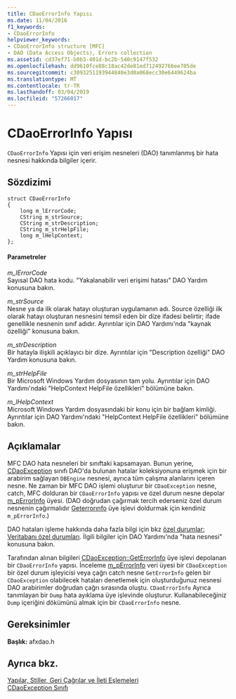 ```yaml
---
title: CDaoErrorInfo Yapısı
ms.date: 11/04/2016
f1_keywords:
- CDaoErrorInfo
helpviewer_keywords:
- CDaoErrorInfo structure [MFC]
- DAO (Data Access Objects), Errors collection
ms.assetid: cd37ef71-b0b3-401d-bc2b-540c9147f532
ms.openlocfilehash: dd9610fce88c18ac42de81ed712492766ee705de
ms.sourcegitcommit: c3093251193944840e3d0a068ecc30e6449624ba
ms.translationtype: MT
ms.contentlocale: tr-TR
ms.lasthandoff: 03/04/2019
ms.locfileid: "57266017"
---
```

# <a name="cdaoerrorinfo-structure"></a>CDaoErrorInfo Yapısı

`CDaoErrorInfo` Yapısı için veri erişim nesneleri (DAO) tanımlanmış bir hata nesnesi hakkında bilgiler içerir.

## <a name="syntax"></a>Sözdizimi

```
struct CDaoErrorInfo
{
    long m_lErrorCode;
    CString m_strSource;
    CString m_strDescription;
    CString m_strHelpFile;
    long m_lHelpContext;
};
```

#### <a name="parameters"></a>Parametreler

*m_lErrorCode*<br/>
Sayısal DAO hata kodu. "Yakalanabilir veri erişimi hatası" DAO Yardım konusuna bakın.

*m_strSource*<br/>
Nesne ya da ilk olarak hatayı oluşturan uygulamanın adı. Source özelliği ilk olarak hatayı oluşturan nesnesini temsil eden bir dize ifadesi belirtir; ifade genellikle nesnenin sınıf adıdır. Ayrıntılar için DAO Yardımı'nda "kaynak özelliği" konusuna bakın.

*m_strDescription*<br/>
Bir hatayla ilişkili açıklayıcı bir dize. Ayrıntılar için "Description özelliği" DAO Yardım konusuna bakın.

*m_strHelpFile*<br/>
Bir Microsoft Windows Yardım dosyasının tam yolu. Ayrıntılar için DAO Yardımı'ndaki "HelpContext HelpFile özellikleri" bölümüne bakın.

*m_lHelpContext*<br/>
Microsoft Windows Yardım dosyasındaki bir konu için bir bağlam kimliği. Ayrıntılar için DAO Yardımı'ndaki "HelpContext HelpFile özellikleri" bölümüne bakın.

## <a name="remarks"></a>Açıklamalar

MFC DAO hata nesneleri bir sınıftaki kapsamayan. Bunun yerine, [CDaoException](../../mfc/reference/cdaoexception-class.md) sınıfı DAO'da bulunan hatalar koleksiyonuna erişmek için bir arabirim sağlayan `DBEngine` nesnesi, ayrıca tüm çalışma alanlarını içeren nesne. Ne zaman bir MFC DAO işlemi oluşturur bir `CDaoException` nesne, catch, MFC dolduran bir `CDaoErrorInfo` yapısı ve özel durum nesne depolar [m_pErrorInfo](../../mfc/reference/cdaoexception-class.md#m_perrorinfo) üyesi. (DAO doğrudan çağırmak tercih ederseniz özel durum nesnenin çağırmalıdır [Geterrorınfo](../../mfc/reference/cdaoexception-class.md#geterrorinfo) üye işlevi doldurmak için kendiniz `m_pErrorInfo`.)

DAO hataları işleme hakkında daha fazla bilgi için bkz [özel durumlar: Veritabanı özel durumları](../../mfc/exceptions-database-exceptions.md). İlgili bilgiler için DAO Yardımı'nda "hata nesnesi" konusuna bakın.

Tarafından alınan bilgileri [CDaoException::GetErrorInfo](../../mfc/reference/cdaoexception-class.md#geterrorinfo) üye işlevi depolanan bir `CDaoErrorInfo` yapısı. İnceleme [m_pErrorInfo](../../mfc/reference/cdaoexception-class.md#m_perrorinfo) veri üyesi bir `CDaoException` bir özel durum işleyicisi veya çağrı catch nesne `GetErrorInfo` gelen bir `CDaoException` olabilecek hataları denetlemek için oluşturduğunuz nesnesi DAO arabirimler doğrudan çağrı sırasında oluştu. `CDaoErrorInfo` Ayrıca tanımlayan bir `Dump` hata ayıklama üye işlevinde oluşturur. Kullanabileceğiniz `Dump` içeriğini dökümünü almak için bir `CDaoErrorInfo` nesne.

## <a name="requirements"></a>Gereksinimler

**Başlık:** afxdao.h

## <a name="see-also"></a>Ayrıca bkz.

[Yapılar, Stiller, Geri Çağrılar ve İleti Eşlemeleri](../../mfc/reference/structures-styles-callbacks-and-message-maps.md)<br/>
[CDaoException Sınıfı](../../mfc/reference/cdaoexception-class.md)

